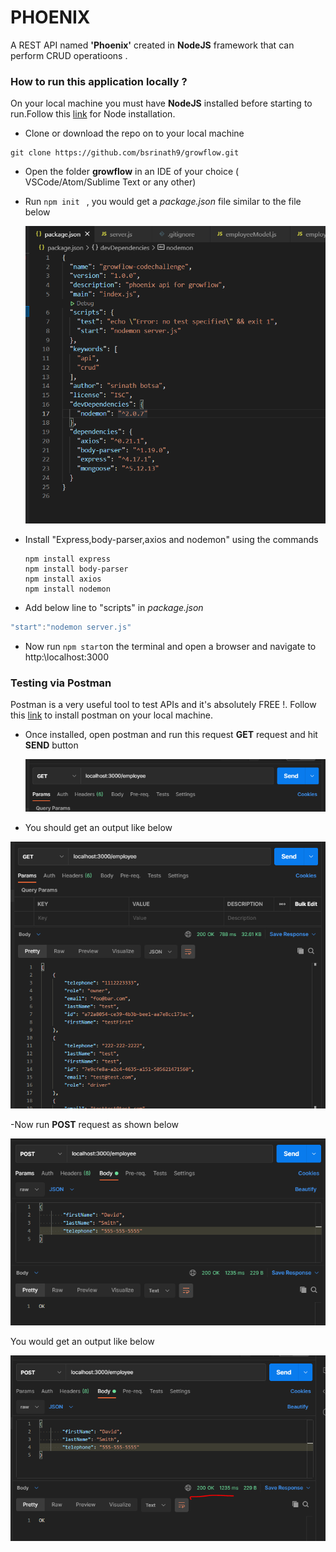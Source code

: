 # PHOENIX

A REST API named **'Phoenix'** created in **NodeJS** framework  that can perform CRUD operatioons .

### How to run this application locally ?

On your local machine you must have **NodeJS** installed before starting to run.Follow this [link](https://nodejs.dev/learn/how-to-install-nodejs) for Node installation.

- Clone or download the repo on to your local machine

```
git clone https://github.com/bsrinath9/growflow.git
```
- Open the folder **growflow** in an IDE of your choice ( VSCode/Atom/Sublime Text or any other)

- Run ```npm init ``` , you would get a *package.json* file similar to the file below 

  ![package](images/package.PNG)

- Install "Express,body-parser,axios and nodemon" using the commands

  ```
  npm install express
  npm install body-parser
  npm install axios
  npm install nodemon
  ```
- Add below line to "scripts" in *package.json*
```javascript
"start":"nodemon server.js"
``` 
- Now run ```npm start```on the terminal and open a browser and navigate to http:\\localhost:3000

### Testing via Postman

Postman is a very useful tool to test APIs and it's absolutely FREE !. Follow this [link](https://learning.postman.com/docs/getting-started/installation-and-updates/) to install postman on  your local machine.

- Once installed, open postman and run this request **GET** request and hit **SEND** button

  ![GET](images/get.PNG)

- You should get an output like below

![get-op](images/get-op.PNG)

-Now run **POST** request as shown below

![post](images/post.PNG)

You would get an output like below

![post-op](images/post-op.PNG)


